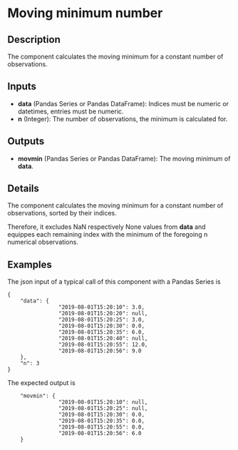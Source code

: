 # Moving minimum number

## Description
The component calculates the moving minimum for a constant number of observations.

## Inputs
* **data** (Pandas Series or Pandas DataFrame): Indices must be numeric or datetimes, entries must be numeric.
* **n** (Integer): The number of observations, the minimum is calculated for.

## Outputs
* **movmin** (Pandas Series or Pandas DataFrame): The moving minimum of **data**.

## Details
The component calculates the moving minimum for a constant number of observations, sorted by their indices. 

Therefore, it excludes NaN respectively None values from **data** and equippes each remaining index with the minimum of the foregoing n numerical observations.   

## Examples
The json input of a typical call of this component with a Pandas Series is
```
{
	"data": {
				"2019-08-01T15:20:10": 3.0,
				"2019-08-01T15:20:20": null,
				"2019-08-01T15:20:25": 3.0,
				"2019-08-01T15:20:30": 0.0,
				"2019-08-01T15:20:35": 6.0,
				"2019-08-01T15:20:40": null,
				"2019-08-01T15:20:55": 12.0,
				"2019-08-01T15:20:56": 9.0
	}, 
	"n": 3
}
```
The expected output is
```
	"movmin": {
				"2019-08-01T15:20:10": null,
				"2019-08-01T15:20:25": null,
				"2019-08-01T15:20:30": 0.0,
				"2019-08-01T15:20:35": 0.0,
				"2019-08-01T15:20:55": 0.0,
				"2019-08-01T15:20:56": 6.0
	}
```
